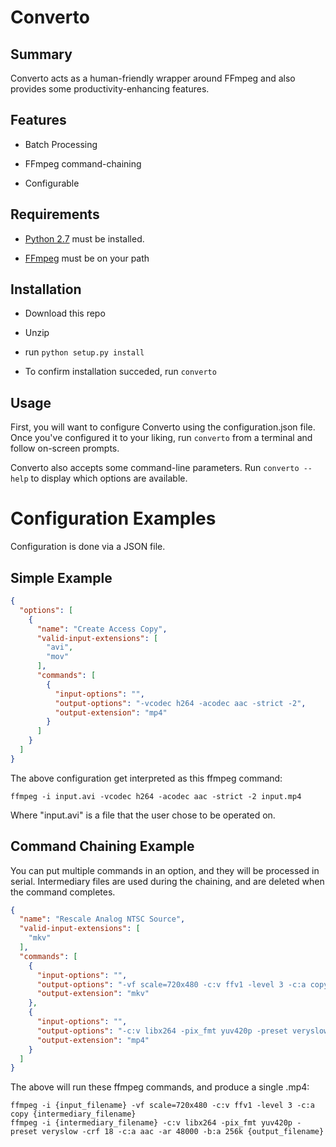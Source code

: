 # Converto

## Summary

Converto acts as a human-friendly wrapper around FFmpeg and also provides some productivity-enhancing features.

## Features

* Batch Processing

* FFmpeg command-chaining

* Configurable


## Requirements

* [Python 2.7](https://www.python.org/) must be installed.

* [FFmpeg](https://ffmpeg.org/) must be on your path

## Installation

* Download this repo

* Unzip

* run `python setup.py install`

* To confirm installation succeded, run `converto`

## Usage

First, you will want to configure Converto using the configuration.json file. Once you've configured it to your liking, run `converto` from a terminal and follow on-screen prompts.

Converto also accepts some command-line parameters. Run `converto --help` to display which options are available.

# Configuration Examples

Configuration is done via a JSON file.

## Simple Example

```json
{
  "options": [
    {
      "name": "Create Access Copy",
      "valid-input-extensions": [
        "avi",
        "mov"
      ],
      "commands": [
        {
          "input-options": "",
          "output-options": "-vcodec h264 -acodec aac -strict -2",
          "output-extension": "mp4"
        }
      ]
    }
  ]
}
```

The above configuration get interpreted as this ffmpeg command:

```shell
ffmpeg -i input.avi -vcodec h264 -acodec aac -strict -2 input.mp4
```

Where "input.avi" is a file that the user chose to be operated on.

## Command Chaining Example

You can put multiple commands in an option, and they will be processed in serial. Intermediary files are used during the chaining, and are deleted when the command completes.

```json
{
  "name": "Rescale Analog NTSC Source",
  "valid-input-extensions": [
    "mkv"
  ],
  "commands": [
    {
      "input-options": "",
      "output-options": "-vf scale=720x480 -c:v ffv1 -level 3 -c:a copy",
      "output-extension": "mkv"
    },
    {
      "input-options": "",
      "output-options": "-c:v libx264 -pix_fmt yuv420p -preset veryslow -crf 18 -c:a aac -ar 48000 -b:a 256k",
      "output-extension": "mp4"
    }
  ]
}
```

The above will run these ffmpeg commands, and produce a single .mp4:
```shell
ffmpeg -i {input_filename} -vf scale=720x480 -c:v ffv1 -level 3 -c:a copy {intermediary_filename}
ffmpeg -i {intermediary_filename} -c:v libx264 -pix_fmt yuv420p -preset veryslow -crf 18 -c:a aac -ar 48000 -b:a 256k {output_filename}
```
